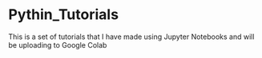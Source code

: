 # Pythin_Tutorials
This is a set of tutorials that I have made using Jupyter Notebooks and will be uploading to Google Colab
